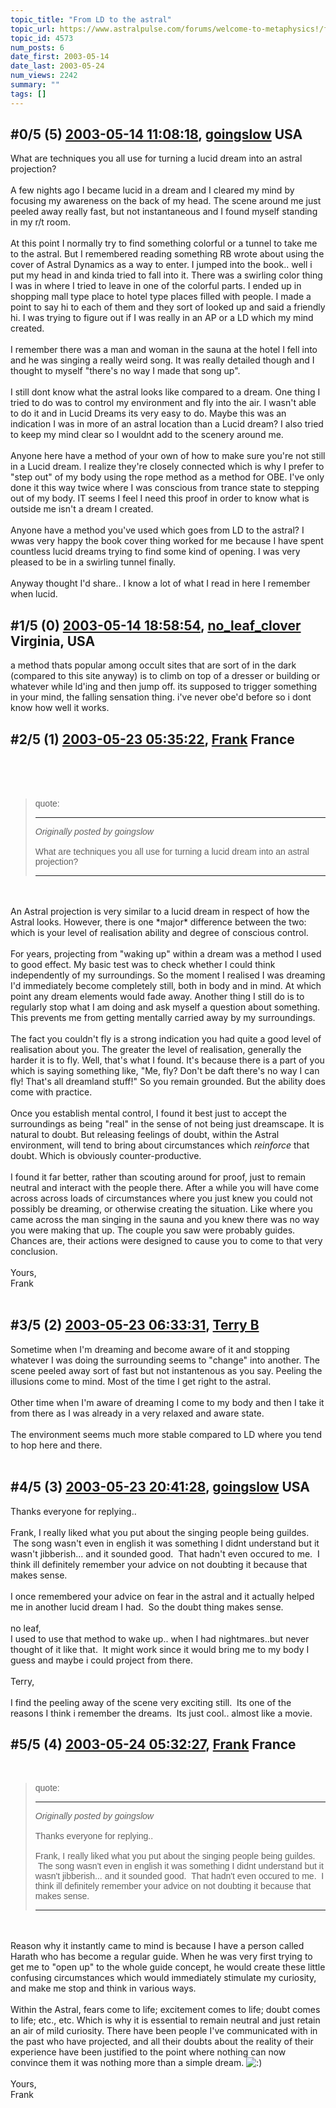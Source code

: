 ```yaml
---
topic_title: "From LD to the astral"
topic_url: https://www.astralpulse.com/forums/welcome-to-metaphysics!/from-ld-to-the-astral
topic_id: 4573
num_posts: 6
date_first: 2003-05-14
date_last: 2003-05-24
num_views: 2242
summary: ""
tags: []
---
```


## \#0/5 (5) [2003-05-14 11:08:18](https://www.astralpulse.com/forums/index.php?msg=120274), [goingslow](https://www.astralpulse.com/forums/profile/?u=1529) USA ##
<section>
What are techniques you all use for turning a lucid dream into an astral projection?
<br>
<br>
A few nights ago I became lucid in a dream and I cleared my mind by focusing my awareness on the back of my head. The scene around me just peeled away really fast, but not instantaneous and I found myself standing in my r/t room.
<br>
<br>
At this point I normally try to find something colorful or a tunnel to take me to the astral. But I remembered reading something RB wrote about using the cover of Astral Dynamics as a way to enter. I jumped into the book.. well i put my head in and kinda tried to fall into it. There was a swirling color thing I was in where I tried to leave in one of the colorful parts. I ended up in shopping mall type place to hotel type places filled with people. I made a point to say hi to each of them and they sort of looked up and said a friendly hi. I was trying to figure out if I was really in an AP or a LD which my mind created.
<br>
<br>
I remember there was a man and woman in the sauna at the hotel I fell into and he was singing a really weird song. It was really detailed though and I thought to myself "there's no way I made that song up".
<br>
<br>
I still dont know what the astral looks like compared to a dream. One thing I tried to do was to control my environment and fly into the air. I wasn't able to do it and in Lucid Dreams its very easy to do. Maybe this was an indication I was in more of an astral location than a Lucid dream? I also tried to keep my mind clear so I wouldnt add to the scenery around me.
<br>
<br>
Anyone here have a method of your own of how to make sure you're not still in a Lucid dream. I realize they're closely connected which is why I prefer to "step out" of my body using the rope method as a method for OBE. I've only done it this way twice where I was conscious from trance state to stepping out of my body. IT seems I feel I need this proof in order to know what is outside me isn't a dream I created.
<br>
<br>
Anyone have a method you've used which goes from LD to the astral? I wwas very happy the book cover thing worked for me because I have spent countless lucid dreams trying to find some kind of opening. I was very pleased to be in a swirling tunnel finally.
<br>
<br>
Anyway thought I'd share.. I know a lot of what I read in here I remember when lucid.
</section>

## \#1/5 (0) [2003-05-14 18:58:54](https://www.astralpulse.com/forums/index.php?msg=31324), [no_leaf_clover](https://www.astralpulse.com/forums/profile/?u=1764) Virginia, USA ##
<section>
a method thats popular among occult sites that are sort of in the dark (compared to this site anyway) is to climb on top of a dresser or building or whatever while ld'ing and then jump off. its supposed to trigger something in your mind, the falling sensation thing. i've never obe'd before so i dont know how well it works.
</section>

## \#2/5 (1) [2003-05-23 05:35:22](https://www.astralpulse.com/forums/index.php?msg=31923), [Frank](https://www.astralpulse.com/forums/profile/?u=359) France ##
<section>
<br>
<br>
<br>
<blockquote id='"quote"'>
 <font face='"Arial"' id='"quote"' size='"1"'>
  quote:
  <hr height='"1"' id='"quote"' noshade=""/>
  <i>
   Originally posted by goingslow
  </i>
  <br>
  <br>
  What are techniques you all use for turning a lucid dream into an astral projection?
  <hr height='"1"' id='"quote"' noshade=""/>
 </font>
</blockquote>
<br>
<br>
An Astral projection is very similar to a lucid dream in respect of how the Astral looks. However, there is one *major* difference between the two: which is your level of realisation ability and degree of conscious control.
<br>
<br>
For years, projecting from "waking up" within a dream was a method I used to good effect. My basic test was to check whether I could think independently of my surroundings. So the moment I realised I was dreaming I'd immediately become completely still, both in body and in mind. At which point any dream elements would fade away. Another thing I still do is to regularly stop what I am doing and ask myself a question about something. This prevents me from getting mentally carried away by my surroundings.
<br>
<br>
The fact you couldn't fly is a strong indication you had quite a good level of realisation about you. The greater the level of realisation, generally the harder it is to fly. Well, that's what I found. It's because there is a part of you which is saying something like, "Me, fly? Don't be daft there's no way I can fly! That's all dreamland stuff!" So you remain grounded. But the ability does come with practice.
<br>
<br>
Once you establish mental control, I found it best just to accept the surroundings as being "real" in the sense of not being just dreamscape. It is natural to doubt. But releasing feelings of doubt, within the Astral environment, will tend to bring about circumstances which
<i>
 reinforce
</i>
that doubt. Which is obviously counter-productive.
<br>
<br>
I found it far better, rather than scouting around for proof, just to remain neutral and interact with the people there. After a while you will have come across across loads of circumstances where you just knew you could not possibly be dreaming, or otherwise creating the situation. Like where you came across the man singing in the sauna and you knew there was no way you were making that up. The couple you saw were probably guides. Chances are, their actions were designed to cause you to come to that very conclusion.
<br>
<br>
Yours,
<br>
Frank
<br>
<br>
</section>

## \#3/5 (2) [2003-05-23 06:33:31](https://www.astralpulse.com/forums/index.php?msg=31926), [Terry B](https://www.astralpulse.com/forums/profile/?u=2199)  ##
<section>
Sometime when I'm dreaming and become aware of it and stopping whatever I was doing the surrounding seems to "change" into another. The scene peeled away sort of fast but not instantenous as you say. Peeling the illusions come to mind. Most of the time I get right to the astral.
<br>
<br>
Other time when I'm aware of dreaming I come to my body and then I take it from there as I was already in a very relaxed and aware state.
<br>
<br>
The environment seems much more stable compared to LD where you tend to hop here and there.
<br>
<br>
</section>

## \#4/5 (3) [2003-05-23 20:41:28](https://www.astralpulse.com/forums/index.php?msg=31978), [goingslow](https://www.astralpulse.com/forums/profile/?u=1529) USA ##
<section>
Thanks everyone for replying..
<br>
<br>
Frank, I really liked what you put about the singing people being guildes.  The song wasn't even in english it was something I didnt understand but it wasn't jibberish... and it sounded good.  That hadn't even occured to me.  I think ill definitely remember your advice on not doubting it because that makes sense.
<br>
<br>
I once remembered your advice on fear in the astral and it actually helped me in another lucid dream I had.  So the doubt thing makes sense.
<br>
<br>
no leaf,
<br>
I used to use that method to wake up.. when I had nightmares..but never thought of it like that.  It might work since it would bring me to my body I guess and maybe i could project from there.
<br>
<br>
Terry,
<br>
<br>
I find the peeling away of the scene very exciting still.  Its one of the reasons I think i remember the dreams.  Its just cool.. almost like a movie.
</section>

## \#5/5 (4) [2003-05-24 05:32:27](https://www.astralpulse.com/forums/index.php?msg=32008), [Frank](https://www.astralpulse.com/forums/profile/?u=359) France ##
<section>
<br>
<blockquote id='"quote"'>
 <font face='"Arial"' id='"quote"' size='"1"'>
  quote:
  <hr height='"1"' id='"quote"' noshade=""/>
  <i>
   Originally posted by goingslow
  </i>
  <br>
  <br>
  Thanks everyone for replying..
  <br>
  <br>
  Frank, I really liked what you put about the singing people being guildes.  The song wasn't even in english it was something I didnt understand but it wasn't jibberish... and it sounded good.  That hadn't even occured to me.  I think ill definitely remember your advice on not doubting it because that makes sense.
  <hr height='"1"' id='"quote"' noshade=""/>
 </font>
</blockquote>
<br>
<br>
Reason why it instantly came to mind is because I have a person called Harath who has become a regular guide. When he was very first trying to get me to "open up" to the whole guide concept, he would create these little confusing circumstances which would immediately stimulate my curiosity, and make me stop and think in various ways.
<br>
<br>
Within the Astral, fears come to life; excitement comes to life; doubt comes to life; etc., etc. Which is why it is essential to remain neutral and just retain an air of mild curiosity. There have been people I've communicated with in the past who have projected, and all their doubts about the reality of their experience have been justified to the point where nothing can now convince them it was nothing more than a simple dream.
<img alt=":)" class="smiley" src="https://www.astralpulse.com/forums/Smileys/fugue/smiley.png" title="Smiley"/>
<br>
<br>
Yours,
<br>
Frank
<br>
<br>
</section>